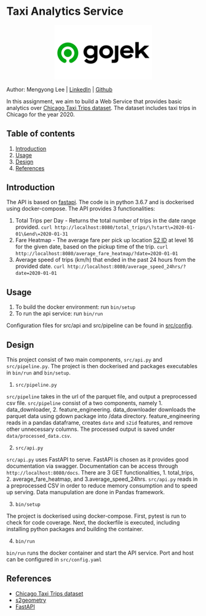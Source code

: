# Taxi Analytics Service

<p align="center">
  <img src="img/Gojek-Logo-Horizontal.jpeg" width=50%/>
  <br>                  
</p>


Author: Mengyong Lee | [LinkedIn](https://www.linkedin.com/in/mylee1/) | [Github](https://github.com/mylee16)

In this assignment, we aim to build a Web Service that provides basic analytics over [Chicago Taxi Trips dataset](https://data.cityofchicago.org/Transportation/Taxi-Trips/wrvz-psew). The dataset includes taxi trips in Chicago for the year 2020.


## Table of contents
1. [Introduction](#introduction)
1. [Usage](#usage)
1. [Design](#design)
1. [References](#references)


## Introduction
The API is based on [fastapi](https://fastapi.tiangolo.com/). The code is in python 3.6.7 and is dockerised using docker-compose. The API provides 3 functionalities:

1. Total Trips per Day - Returns the total number of trips in the date range provided.
```curl http://localhost:8080/total_trips/\?start\=2020-01-01\&end\=2020-01-31```
1. Fare Heatmap - The average fare per pick up location [S2 ID](http://s2geometry.io/) at level 16 for the given date, based on the pickup time of the trip.
```curl http://localhost:8080/average_fare_heatmap/?date=2020-01-01```
1. Average speed of trips (km/h) that ended in the past 24 hours from the provided date.
```curl http://localhost:8080/average_speed_24hrs/?date=2020-01-01```

## Usage
1. To build the docker environment:
run ```bin/setup```
2. To run the api service:
run ```bin/run```

Configuration files for src/api and src/pipeline can be found in [src/config](/src/config). 

## Design
This project consist of two main components, `src/api.py` and `src/pipeline.py`. The project is then dockerised and packages executables in `bin/run` and `bin/setup`. 

1. `src/pipeline.py`

`src/pipeline` takes in the url of the parquet file, and output a preprocessed csv file. `src/pipeline` consist of a two components, namely 1. data_downloader, 2. feature_engineering. data_downloader downloads the parquet data using gdown package into /data directory. feature_engineering reads in a pandas dataframe, creates `date` and `s2id` features, and remove other unnecessary columns. The processed output is saved under `data/processed_data.csv`.


2. `src/api.py`

`src/api.py` uses FastAPI to serve. FastAPI is chosen as it provides good documentation via swagger. Documentation can be access through `http://localhost:8080/docs`.
There are 3 GET functionalities, 1. total_trips, 2. average_fare_heatmap, and 3.average_speed_24hrs. `src/api.py` reads in a preprocessed CSV in order to reduce memory consumption and to speed up serving. Data manupulation are done in Pandas framework.

3. `bin/setup`

The project is dockerised using docker-compose. First, pytest is run to check for code coverage. Next, the dockerfile is executed, including installing python packages and building the container.  


4. `bin/run`

`bin/run` runs the docker container and start the API service. Port and host can be configured in `src/config.yaml`


## References
- [Chicago Taxi Trips dataset](https://data.cityofchicago.org/Transportation/Taxi-Trips/wrvz-psew)
- [s2geometry](http://s2geometry.io/)
- [FastAPI](https://fastapi.tiangolo.com/)
